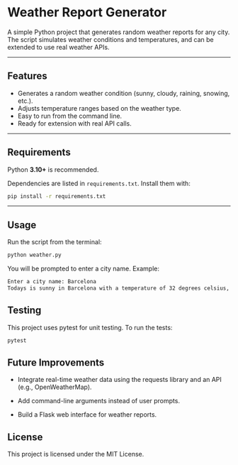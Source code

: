 # Weather Report Generator

A simple Python project that generates random weather reports for any city.  
The script simulates weather conditions and temperatures, and can be extended to use real weather APIs.  

---

## Features
- Generates a random weather condition (sunny, cloudy, raining, snowing, etc.).
- Adjusts temperature ranges based on the weather type.
- Easy to run from the command line.
- Ready for extension with real API calls.

---

## Requirements
Python **3.10+** is recommended.  

Dependencies are listed in `requirements.txt`. Install them with:

```bash
pip install -r requirements.txt

```
---

## Usage

Run the script from the terminal:
```bash
python weather.py
```

You will be prompted to enter a city name. Example:

```bash
Enter a city name: Barcelona
Todays is sunny in Barcelona with a temperature of 32 degrees celsius, thanks for being here see you tomorrow!
```
## Testing

This project uses pytest for unit testing. To run the tests:
```bash
pytest
```
## Future Improvements

- Integrate real-time weather data using the requests library and an API (e.g., OpenWeatherMap).

- Add command-line arguments instead of user prompts.

- Build a Flask web interface for weather reports.

## License

This project is licensed under the MIT License.